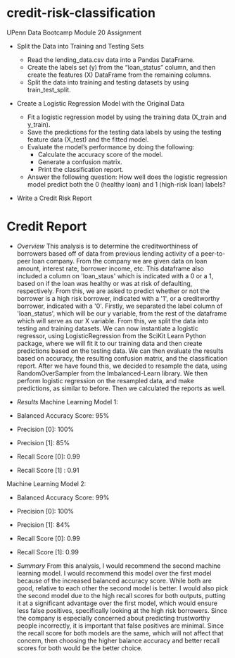 # credit-risk-classification
UPenn Data Bootcamp Module 20 Assignment

* Split the Data into Training and Testing Sets
  * Read the lending_data.csv data into a Pandas DataFrame.
  * Create the labels set (y) from the “loan_status” column, and then create the features (X) DataFrame from the remaining columns.
  * Split the data into training and testing datasets by using train_test_split.

* Create a Logistic Regression Model with the Original Data
  * Fit a logistic regression model by using the training data (X_train and y_train).
  * Save the predictions for the testing data labels by using the testing feature data (X_test) and the fitted model.
  * Evaluate the model’s performance by doing the following:
    * Calculate the accuracy score of the model.
    * Generate a confusion matrix.
    * Print the classification report.
  * Answer the following question: How well does the logistic regression model predict both the 0 (healthy loan) and 1 (high-risk loan) labels?

* Write a Credit Risk Report

# Credit Report
* *Overview*
This analysis is to determine the creditworthiness of borrowers based off of data from previous lending activity of a peer-to-peer loan company. From the company we are given data on loan amount, interest rate, borrower income, etc. This dataframe also included a column on 'loan_staus' which is indicated with a 0 or a 1, based on if the loan was healthy or was at risk of defaulting, respectively. From this, we are asked to predict whether or not the borrower is a high risk borrower, indicated with a '1', or a creditworthy borrower, indicated with a '0'. 
Firstly, we separated the label column of 'loan_status', which will be our y variable, from the rest of the dataframe which will serve as our X variable. From this, we split the data into testing and training datasets. We can now instantiate a logistic regressor, using LogisticRegression from the SciKit Learn Python package, where we will fit it to our training data and then create predictions based on the testing data. We can then evaluate the results based on accuracy, the resulting confusion matrix, and the classification report. 
After we have found this, we decided to resample the data, using RandomOverSampler from the Imbalanced-Learn library. We then perform logistic regression on the resampled data, and make predictions, as similar to before. Then we calculated the reports as well. 

* *Results*
Machine Learning Model 1:
* Balanced Accuracy Score: 95% 
* Precision [0]: 100%
* Precision [1]: 85%
* Recall Score [0]: 0.99
* Recall Score [1] : 0.91 

Machine Learning Model 2:
* Balanced Accuracy Score: 99% 
* Precision [0]: 100%
* Precision [1]: 84%
* Recall Score [0]: 0.99
* Recall Score [1]: 0.99

* *Summary*
From this analysis, I would recommend the second machine learning model. I would recommend this model over the first model because of the increased balanced accuracy score. While both are good, relative to each other the second model is better. I would also pick the second model due to the high recall scores for both outputs, putting it at a significant advantage over the first model, which would ensure less false positives, specifically looking at the high risk borrowers. Since the company is especially concerned about predicting trustworthy people incorrectly, it is important that false positives are minimal. Since the recall score for both models are the same, which will not affect that concern, then choosing the higher balance accuracy and better recall scores for both would be the better choice. 

